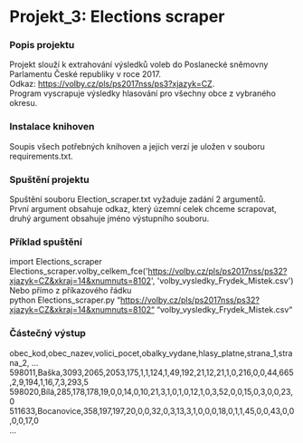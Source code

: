 # Projekt_3: Elections scraper

### Popis projektu
Projekt slouží k extrahování výsledků voleb do Poslanecké sněmovny Parlamentu České republiky v roce 2017.  <br>
Odkaz: https://volby.cz/pls/ps2017nss/ps3?xjazyk=CZ. <br>
Program vyscrapuje výsledky hlasování pro všechny obce z vybraného okresu.

### Instalace knihoven
Soupis všech potřebných knihoven a jejich verzí je uložen v souboru requirements.txt.

### Spuštění projektu
Spuštění souboru Election_scraper.txt vyžaduje zadání 2 argumentů. <br>
První argument obsahuje odkaz, který územní celek chceme scrapovat, druhý argument obsahuje jméno výstupního souboru.  <br>

### Příklad spuštění
import Elections_scraper <br>
Elections_scraper.volby_celkem_fce('https://volby.cz/pls/ps2017nss/ps32?xjazyk=CZ&xkraj=14&xnumnuts=8102', 'volby_vysledky_Frydek_Mistek.csv') <br>
Nebo přímo z příkazového řádku  <br>
python Elections_scraper.py “https://volby.cz/pls/ps2017nss/ps32?xjazyk=CZ&xkraj=14&xnumnuts=8102“ “volby_vysledky_Frydek_Mistek.csv“

### Částečný výstup
obec_kod,obec_nazev,volici_pocet,obalky_vydane,hlasy_platne,strana_1,strana_2, ...
598011,Baška,3093,2065,2053,175,1,1,124,1,49,192,21,12,21,1,0,216,0,0,44,665,2,9,194,1,16,7,3,293,5
598020,Bílá,285,178,178,19,0,0,14,0,10,21,3,1,0,1,0,12,1,0,3,52,0,0,15,0,3,0,0,23,0
511633,Bocanovice,358,197,197,20,0,0,32,0,3,13,3,1,0,0,0,18,0,1,1,45,0,0,43,0,0,0,0,17,0 <br>
...
